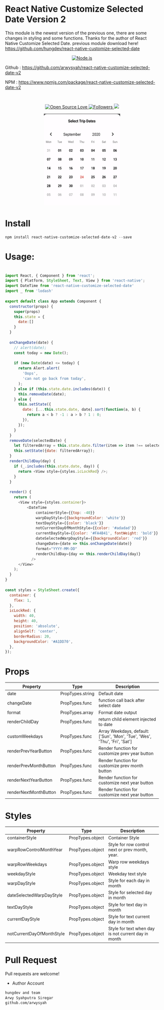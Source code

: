 # React Native Customize Selected Date Version 2

This module is the newest version of the previous one, there are some changes in styling and some functions.
Thanks for the author of React Native Customize Selected Date.
previous module download here!
https://github.com/hungdev/react-native-customize-selected-date



<p align="center">
  <a href="https://reactjs.org/">
    <img
      alt="Node.js"
      src="https://i.udemycdn.com/course/750x422/1049092_8c52_2.jpg"
      width="200"
    />
    
  </a>
  
</p>


</h1>

Github : https://github.com/arwysyah/react-native-customize-selected-date-v2

NPM : https://www.npmjs.com/package/react-native-customize-selected-date-v2
<br/>

<br/>

<p align="center">
 
  </a>
  <a href="#">
    <img title="Open Source Love" src="https://badges.frapsoft.com/os/v1/open-source.svg?v=102">
  </a>
  <a href="https://github.com/arwysyah?tab=followers">
    <img title="Followers" src="https://img.shields.io/github/followers/arwysyah?style=social">
  </a>
  <a href="https://github.com/prettier/prettier"><img src="https://img.shields.io/badge/styled_with-prettier-ff69b4.svg"></a>

</p>

<p align="center">
  <img src="cal.gif" width=250 height=300/>
</p>

# Install

```js
npm install react-native-customize-selected-date-v2 --save


```

# Usage:

```javascript

import React, { Component } from 'react';
import { Platform, StyleSheet, Text, View } from 'react-native';
import DateTime from 'react-native-customize-selected-date'
import _ from 'lodash'

export default class App extends Component {
  constructor(props) {
    super(props)
    this.state = {
      date:[]
    }
  }

  onChangeDate(date) {
    // alert(date);
    const today = new Date();

    if (new Date(date) <= today) {
      return Alert.alert(
        'Oops',
        'can not go back from today',
      );
    } else if (this.state.date.includes(date)) {
      this.removeDate(date);
    } else {
      this.setState({
        date: [...this.state.date, date].sort(function(a, b) {
          return a < b ? -1 : a > b ? 1 : 0;
        }),
      });
    }
  }
  removeDate(selectedDate) {
    let filteredArray = this.state.date.filter(item => item !== selectedDate);
    this.setState({date: filteredArray});
  }
  renderChildDay(day) {
    if (_.includes(this.state.date, day)) {
      return <View style={styles.icLockRed} />;
    }
  }

  render() {
    return (
      <View style={styles.container}>
          <DateTime
              containerStyle={{top: -40}}
              warpDayStyle={{backgroundColor: 'white'}}
              textDayStyle={{color: 'black'}}
              notCurrentDayOfMonthStyle={{color: '#adadad'}}
              currentDayStyle={{color: '#FA4B41', fontWeight: 'bold'}}
              dateSelectedWarpDayStyle={{backgroundColor: 'red'}}
              changeDate={date => this.onChangeDate(date)}
              format="YYYY-MM-DD"
              renderChildDay={day => this.renderChildDay(day)}
            />
      </View>
    );
  }
}

const styles = StyleSheet.create({
  container: {
    flex: 1,
  },
  icLockRed: {
    width: 40,
    height: 40,
    position: 'absolute',
    alignSelf: 'center',
    borderRadius: 20,
    backgroundColor: '#A1DD70',
  },
});


```

# Props

Property | Type | Description
------------ | ------------- | -------------
date | PropTypes.string | Default date
changeDate | PropTypes.func | function call back after select date
format | PropTypes.array | Format date output
renderChildDay | PropTypes.func | return child element injected to date
customWeekdays | PropTypes.func | Array Weekdays, default: ['Sun', 'Mon', 'Tue', 'Wes', 'Thu', 'Fri', 'Sat']
renderPrevYearButton | PropTypes.func | Render function for customize prev year button
renderPrevMonthButton | PropTypes.func | Render function for customize prev month button
renderNextYearButton | PropTypes.func | Render function for customize next year button
renderNextMonthButton | PropTypes.func | Render function for customize next year button


# Styles

Property | Type | Description
------------ | ------------- | -------------
containerStyle | PropTypes.object | Container Style
warpRowControlMonthYear | PropTypes.object | Style for row control next or prev month, year.
warpRowWeekdays | PropTypes.object | Warp row weekdays style
weekdayStyle | PropTypes.object | Weekday text style
warpDayStyle | PropTypes.object | Style for each day in month
dateSelectedWarpDayStyle | PropTypes.object | Style for selected day in month
textDayStyle | PropTypes.object | Style for text day in month
currentDayStyle | PropTypes.object | Style for text current day in month
notCurrentDayOfMonthStyle | PropTypes.object | Style for text when day is not current day in month



# Pull Request

Pull requests are welcome!

- Author Account

```bash
hungdev and team
Arwy Syahputra Siregar
github.com/arwysyah

```